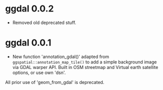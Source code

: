 # ggdal 0.0.2

* Removed old deprecated stuff. 

# ggdal 0.0.1

* New function 'annotation_gdal()' adapted from `ggspatial::annotation_map_tile()` to add a simple background image
via GDAL warper API. Built in OSM streetmap and Virtual earth satellite options, or use own 'dsn'. 

All prior use of 'geom_from_gdal' is deprecated. 

